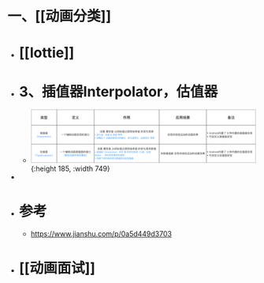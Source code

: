 # 一、[[动画分类]]
- # [[lottie]]
- # 3、插值器Interpolator，估值器
	- ![插值器.png](../assets/插值器_1693045050946_0.png){:height 185, :width 749}
-
- # 参考
	- https://www.jianshu.com/p/0a5d449d3703
- # [[动画面试]]